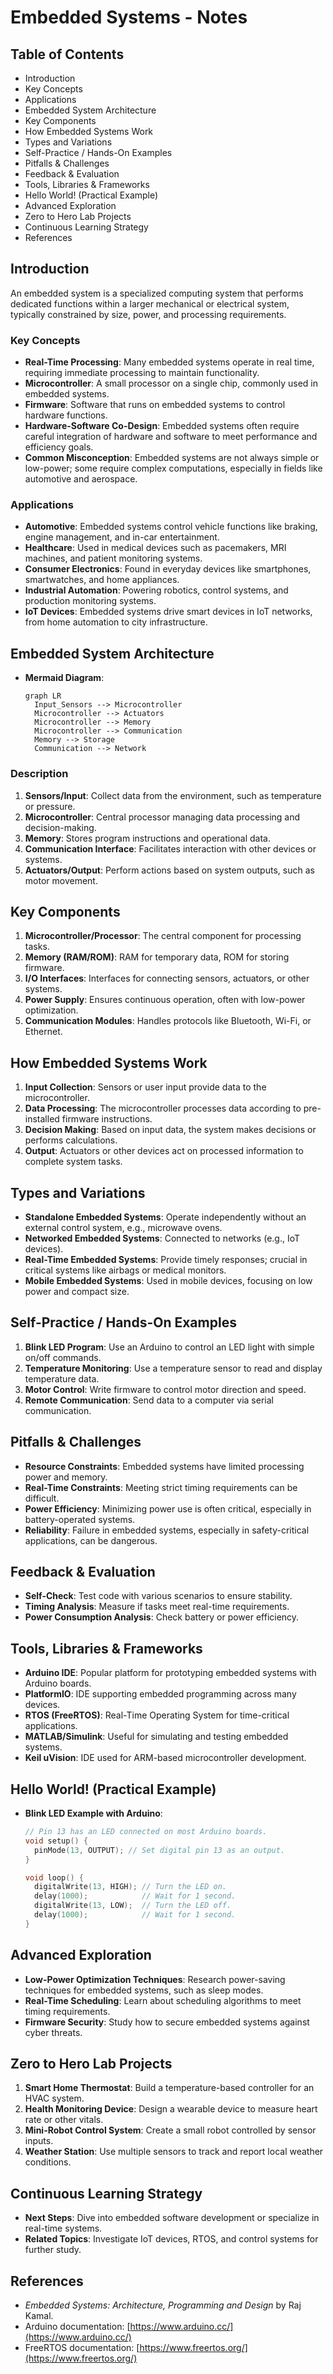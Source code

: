 # Embedded Systems - Notes

## Table of Contents

  - Introduction
  - Key Concepts
  - Applications
  - Embedded System Architecture
  - Key Components
  - How Embedded Systems Work
  - Types and Variations
  - Self-Practice / Hands-On Examples
  - Pitfalls & Challenges
  - Feedback & Evaluation
  - Tools, Libraries & Frameworks
  - Hello World! (Practical Example)
  - Advanced Exploration
  - Zero to Hero Lab Projects
  - Continuous Learning Strategy
  - References

## Introduction

An embedded system is a specialized computing system that performs dedicated functions within a larger mechanical or electrical system, typically constrained by size, power, and processing requirements.

### Key Concepts
- **Real-Time Processing**: Many embedded systems operate in real time, requiring immediate processing to maintain functionality.
- **Microcontroller**: A small processor on a single chip, commonly used in embedded systems.
- **Firmware**: Software that runs on embedded systems to control hardware functions.
- **Hardware-Software Co-Design**: Embedded systems often require careful integration of hardware and software to meet performance and efficiency goals.
- **Common Misconception**: Embedded systems are not always simple or low-power; some require complex computations, especially in fields like automotive and aerospace.

### Applications
- **Automotive**: Embedded systems control vehicle functions like braking, engine management, and in-car entertainment.
- **Healthcare**: Used in medical devices such as pacemakers, MRI machines, and patient monitoring systems.
- **Consumer Electronics**: Found in everyday devices like smartphones, smartwatches, and home appliances.
- **Industrial Automation**: Powering robotics, control systems, and production monitoring systems.
- **IoT Devices**: Embedded systems drive smart devices in IoT networks, from home automation to city infrastructure.

## Embedded System Architecture
- **Mermaid Diagram**:
  ```mermaid
  graph LR
    Input_Sensors --> Microcontroller
    Microcontroller --> Actuators
    Microcontroller --> Memory
    Microcontroller --> Communication
    Memory --> Storage
    Communication --> Network
  ```

### Description
1. **Sensors/Input**: Collect data from the environment, such as temperature or pressure.
2. **Microcontroller**: Central processor managing data processing and decision-making.
3. **Memory**: Stores program instructions and operational data.
4. **Communication Interface**: Facilitates interaction with other devices or systems.
5. **Actuators/Output**: Perform actions based on system outputs, such as motor movement.

## Key Components
1. **Microcontroller/Processor**: The central component for processing tasks.
2. **Memory (RAM/ROM)**: RAM for temporary data, ROM for storing firmware.
3. **I/O Interfaces**: Interfaces for connecting sensors, actuators, or other systems.
4. **Power Supply**: Ensures continuous operation, often with low-power optimization.
5. **Communication Modules**: Handles protocols like Bluetooth, Wi-Fi, or Ethernet.

## How Embedded Systems Work
1. **Input Collection**: Sensors or user input provide data to the microcontroller.
2. **Data Processing**: The microcontroller processes data according to pre-installed firmware instructions.
3. **Decision Making**: Based on input data, the system makes decisions or performs calculations.
4. **Output**: Actuators or other devices act on processed information to complete system tasks.

## Types and Variations
- **Standalone Embedded Systems**: Operate independently without an external control system, e.g., microwave ovens.
- **Networked Embedded Systems**: Connected to networks (e.g., IoT devices).
- **Real-Time Embedded Systems**: Provide timely responses; crucial in critical systems like airbags or medical monitors.
- **Mobile Embedded Systems**: Used in mobile devices, focusing on low power and compact size.

## Self-Practice / Hands-On Examples
1. **Blink LED Program**: Use an Arduino to control an LED light with simple on/off commands.
2. **Temperature Monitoring**: Use a temperature sensor to read and display temperature data.
3. **Motor Control**: Write firmware to control motor direction and speed.
4. **Remote Communication**: Send data to a computer via serial communication.

## Pitfalls & Challenges
- **Resource Constraints**: Embedded systems have limited processing power and memory.
- **Real-Time Constraints**: Meeting strict timing requirements can be difficult.
- **Power Efficiency**: Minimizing power use is often critical, especially in battery-operated systems.
- **Reliability**: Failure in embedded systems, especially in safety-critical applications, can be dangerous.

## Feedback & Evaluation
- **Self-Check**: Test code with various scenarios to ensure stability.
- **Timing Analysis**: Measure if tasks meet real-time requirements.
- **Power Consumption Analysis**: Check battery or power efficiency.

## Tools, Libraries & Frameworks
- **Arduino IDE**: Popular platform for prototyping embedded systems with Arduino boards.
- **PlatformIO**: IDE supporting embedded programming across many devices.
- **RTOS (FreeRTOS)**: Real-Time Operating System for time-critical applications.
- **MATLAB/Simulink**: Useful for simulating and testing embedded systems.
- **Keil uVision**: IDE used for ARM-based microcontroller development.

## Hello World! (Practical Example)
- **Blink LED Example with Arduino**:
  ```cpp
  // Pin 13 has an LED connected on most Arduino boards.
  void setup() {
    pinMode(13, OUTPUT); // Set digital pin 13 as an output.
  }

  void loop() {
    digitalWrite(13, HIGH); // Turn the LED on.
    delay(1000);            // Wait for 1 second.
    digitalWrite(13, LOW);  // Turn the LED off.
    delay(1000);            // Wait for 1 second.
  }
  ```

## Advanced Exploration
- **Low-Power Optimization Techniques**: Research power-saving techniques for embedded systems, such as sleep modes.
- **Real-Time Scheduling**: Learn about scheduling algorithms to meet timing requirements.
- **Firmware Security**: Study how to secure embedded systems against cyber threats.

## Zero to Hero Lab Projects
1. **Smart Home Thermostat**: Build a temperature-based controller for an HVAC system.
2. **Health Monitoring Device**: Design a wearable device to measure heart rate or other vitals.
3. **Mini-Robot Control System**: Create a small robot controlled by sensor inputs.
4. **Weather Station**: Use multiple sensors to track and report local weather conditions.

## Continuous Learning Strategy
- **Next Steps**: Dive into embedded software development or specialize in real-time systems.
- **Related Topics**: Investigate IoT devices, RTOS, and control systems for further study.

## References
- *Embedded Systems: Architecture, Programming and Design* by Raj Kamal.
- Arduino documentation: [https://www.arduino.cc/](https://www.arduino.cc/)
- FreeRTOS documentation: [https://www.freertos.org/](https://www.freertos.org/)